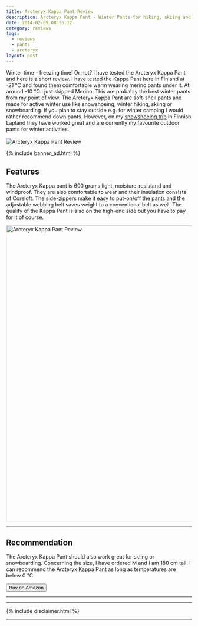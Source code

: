 ```yaml
---
title: Arcteryx Kappa Pant Review
description: Arcteryx Kappa Pant - Winter Pants for hiking, skiing and snowboarding
date: 2014-02-09 08:56:12
category: reviews
tags:
  - reviews
  - pants
  - arcteryx
layout: post
---
```

Winter time - freezing time! Or not? I have tested the Arcteryx Kappa Pant and here is a short review. I have tested the Kappa Pant here in Finland at -21 °C and found them comfortable warm wearing merino pants under it. At around -10 °C I just skipped Merino. This are probably the best winter pants from my point of view. The Arcteryx Kappa Pant are soft-shell pants and made for active winter use like snowshoeing, winter hiking, skiing or snowboarding. If you plan to stay outside e.g. for winter camping I would rather recommend down pants. However, on my <a href="http://www.hikeventures.com/snowshoeing-and-skiing-in-urho-kekkonen-national-park-and-Saariselka/" target="_self">snowshoeing trip</a>  in Finnish Lapland they have worked great and are currently my favourite outdoor pants for winter activities. <br><br>
<img src="http://farm8.staticflickr.com/7394/12133742174_d29c6f740e_c.jpg" alt="Arcteryx Kappa Pant Review">

<!--more-->

{% include banner_ad.html %}

## Features
The Arcteryx Kappa pant is 600 grams light, moisture-resistand and windproof. They are also comfortable to wear and their insulation consists of Coreloft. The side-zippers make it easy to put-on/off the pants and the adjustable webbing belt saves weight to a conventional belt as well. The quality of the Kappa Pant is also on the high-end side but you have to pay for it of course.

<img src="http://farm3.staticflickr.com/2882/12133360105_becc09d986_c.jpg" width="534" height="800" alt="Arcteryx Kappa Pant Review">

---

## Recommendation
The Arcteryx Kappa Pant should also work great for skiing or snowboarding. Concerning the size, I have ordered M and I am 180 cm tall. I can recommend the Arcteryx Kappa Pant as long as temperatures are below 0 °C.

<a rel="nofollow" href="http://amzn.to/2iQSJ3c"><button type="button" class="btn btn-danger">Buy on Amazon</button></a>

---

<script type="text/javascript">
amzn_assoc_placement = "adunit0";
amzn_assoc_search_bar = "false";
amzn_assoc_tracking_id = "hikeve-20";
amzn_assoc_search_bar_position = "top";
amzn_assoc_ad_mode = "search";
amzn_assoc_ad_type = "smart";
amzn_assoc_marketplace = "amazon";
amzn_assoc_region = "US";
amzn_assoc_title = "Amazon Search Results";
amzn_assoc_default_search_phrase = "arcteryx snow pant";
amzn_assoc_default_category = "All";
amzn_assoc_linkid = "d0f44bf67133aaf87e8a18d1fe87ceb7";
</script>
<script src="//z-na.amazon-adsystem.com/widgets/onejs?MarketPlace=US"></script>


---

 {% include disclaimer.html %}

 ---
